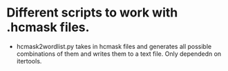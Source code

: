 # Different scripts to work with .hcmask files.

- hcmask2wordlist.py takes in hcmask files and generates all possible combinations of them and writes them to a text file. Only dependedn on itertools.
